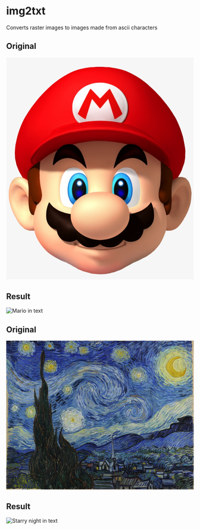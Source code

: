 # img2txt
 Converts raster images to images made from ascii characters

 ## Original
 ![Mario](img.jpg)

 ## Result
 ![Mario in text](example.jpg)

 ## Original
 ![Starry night](img2.jpg)

 ## Result
 ![Starry night in text](example2.jpg)
